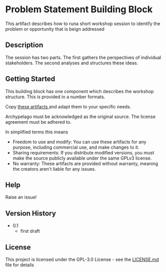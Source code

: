 # Problem Statement Building Block

This artifact describes how to runa short workshop session to identify the problem or opportunity that is beign addressed

## Description

The session has two parts. The first gathers the perspectives of individual stakeholders. The second analyses and structures these ideas.

## Getting Started

This building block has one component which describes the workshop structure. This is provided in a number formats.

Copy [these artifacts ](https://github.com/Open-Archypelago/Archypelago/tree/main/building-blocks/problem-statement) and adapt them to your specific needs.

Archypelago must be acknowledged as the original source. The license agreement must be adhered to.

In simplified terms this means

- Freedom to use and modify: You can use these artifacts for any purpose, including commercial use, and make changes to it.
 - Sharing requirements: If you distribute modified versions, you must make the source publicly available under the same GPLv3 license.
- No warranty: These artifacts are provided without warranty, meaning the creators aren't liable for any issues.

## Help

Raise an issue!

## Version History

* 0.1
    * first draft

## License

This project is licensed under the GPL-3.0 License - see the [LICENSE.md](https://github.com/Open-Archypelago/Archypelago/blob/main/LICENSE) file for details

